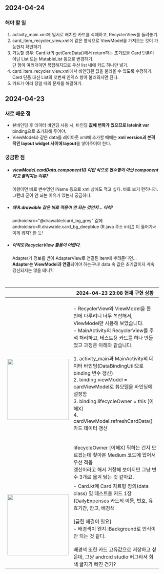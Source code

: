 ## 2024-04-24

### 해야 할 일
1. activity_main.xml에 임시로 배치한 카드를 삭제하고, RecyclerView를 돌려놓기.
2. card_item_recycler_view.xml에 같은 방식으로 ViewModel을 가져오는 것이 가능한지 확인하기.
3. 가능할 경우: Card.kt의 getCardData()에서 return하는 초기값을 Card 단품이 아닌 List<Card> 또는 MutableList<Card> 등으로 변경하기.<br/>단 항이 여러개이면 복잡해지므로 우선 list 내에 카드 하나만 넣기.
4. card_item_recycler_view.xml에서 바인딩된 값을 불러올 수 있도록 수정하기. Card 단품 대신 List<Card>의 첫번째 인덱스 항이 불러와지면 된다.
5. 카드가 여러 장일 때의 문제를 해결하기.
   
## 2024-04-23
### 새로 배운 점
- 뷰바인딩 후 데이터 바인딩 사용 시, 바인딩 **값에 변화가 있으므로 lateinit var** binding으로 초기화해 두어야.
- ViewModel과 같은 data를 레이아웃 xml에 추가할 때에는 **xml version과 본격적인 layout widget 사이에 layout**을 넣어주어야 한다.

### 궁금한 점
- ##### viewModel.cardData.component1() 이런 식으로 변수명이 아닌 component라고 불려지는 이유?
  이왕이면 바로 변수명인 iName 등으로 xml 상에도 적고 싶다. 바로 보기 편하니까. 그런데 굳이 안 되는 이유가 있는지 궁금하다.
- ##### 왜 R.drawable 값은 바로 적용이 안 되는 것인지... 아하!
  android:src="@drawable/card_bg_grey" 값에 android:src=R.drawable.card_bg_deepblue (R.java 주소 int값) 이 들어가서 이게 뭐지? 한 듯!
- ##### 아직도 RecyclerView 활용이 어렵다.
  Adapter가 정보를 받아 AdapterView로 연결된 item에 뿌려준다면...<br/>**Adapter는 ViewModel과 연결**되어야 하는구나! data 속 값은 초기값이지 계속 갱신되지는 않을 테니?!

<br/>

||2024-04-23 23:08 현재 구현 상황|
|--|--|
|<img width="200" src="https://github.com/agriades/Owner-avatar-SpartaCodingClub-AndroidKotlinBasic-StandardClass-HW4/assets/75528131/1fbf7f72-8af9-4af4-9658-4ac2d341a4a7">|<br/>- RecyclerView와 ViewModel을 한 번에 다루려니 너무 복잡해서, ViewModel만 사용해 보았습니다.<br/>- MainActivity의 RecyclerView를 주석 처리하고, 테스트용 카드를 하나 만들었고 과정은 아래와 같습니다.<br/> <br/>1. activity_main과 MainActivity의 데이터 바인딩(DataBindingUtil으로 binding 변수 갱신)<br/>2. binding.viewModel = cardViewModel로 뷰모델을 바인딩에 설정함<br/>3. binding.lifecycleOwner = this [이해X] <br/> 4. cardViewModel.refreshCardData() 카드 데이터 갱신<br/><br/><br/> lifecycleOwner [이해X] 뭐하는 건지 모르겠는데 찾아본 Medium 코드에 있어서 우선 적음<br/>갱신이라고 해서 거창해 보이지만 그냥 변수 3개로 옮겨 담는 것 같아요.|
|<img width="200" src="https://github.com/agriades/Owner-avatar-SpartaCodingClub-AndroidKotlinBasic-StandardClass-HW4/assets/75528131/e285ca84-c2e9-45e8-9d3c-626c5fade13a">|- Card.kt에 Card 자료형 정의(data class) 및 테스트용 카드 1장(DailyExpenses 카드의 이름, 번호, 유효기간, 잔고, 배경색<br/><br/>[급한 해결이 필요]<br/>- 배경색이 왠지 iBackground로 인식이 안 되는 것 같다.<br/><br/>배경색 또한 카드 고유값으로 저장하고 싶은데, 그냥 android studio 버그라서 회색 글자가 빠진 건가? |
